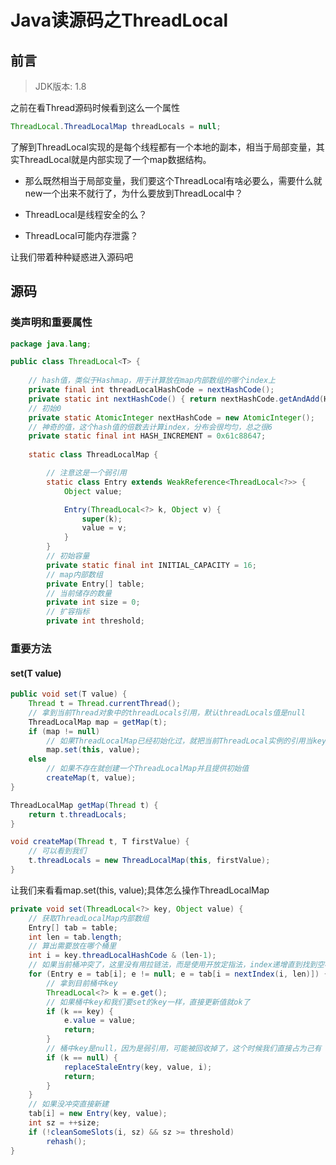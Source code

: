 # Java读源码之ThreadLocal

## 前言

> JDK版本: 1.8 

之前在看Thread源码时候看到这么一个属性

```java
ThreadLocal.ThreadLocalMap threadLocals = null;
```

了解到ThreadLocal实现的是每个线程都有一个本地的副本，相当于局部变量，其实ThreadLocal就是内部实现了一个map数据结构。

- 那么既然相当于局部变量，我们要这个ThreadLocal有啥必要么，需要什么就new一个出来不就行了，为什么要放到ThreadLocal中？

- ThreadLocal是线程安全的么？

- ThreadLocal可能内存泄露？

让我们带着种种疑惑进入源码吧

## 源码

### 类声明和重要属性

```java
package java.lang;

public class ThreadLocal<T> {
    
    // hash值，类似于Hashmap，用于计算放在map内部数组的哪个index上
    private final int threadLocalHashCode = nextHashCode();
    private static int nextHashCode() { return nextHashCode.getAndAdd(HASH_INCREMENT);}
	// 初始0
    private static AtomicInteger nextHashCode = new AtomicInteger();
	// 神奇的值，这个hash值的倍数去计算index，分布会很均匀，总之很6 
    private static final int HASH_INCREMENT = 0x61c88647;
    
    static class ThreadLocalMap {

        // 注意这是一个弱引用
        static class Entry extends WeakReference<ThreadLocal<?>> {
            Object value;

            Entry(ThreadLocal<?> k, Object v) {
                super(k);
                value = v;
            }
        }
        // 初始容量
        private static final int INITIAL_CAPACITY = 16;
        // map内部数组
        private Entry[] table;
        // 当前储存的数量
        private int size = 0;
        // 扩容指标
        private int threshold;
```

### 重要方法

#### set(T value)

```java
public void set(T value) {
    Thread t = Thread.currentThread();
    // 拿到当前Thread对象中的threadLocals引用，默认threadLocals值是null 
    ThreadLocalMap map = getMap(t);
    if (map != null)
        // 如果ThreadLocalMap已经初始化过，就把当前ThreadLocal实例的引用当key，设置值
        map.set(this, value);
    else
        // 如果不存在就创建一个ThreadLocalMap并且提供初始值
        createMap(t, value);
}

ThreadLocalMap getMap(Thread t) {
    return t.threadLocals;
}

void createMap(Thread t, T firstValue) {
    // 可以看到我们
    t.threadLocals = new ThreadLocalMap(this, firstValue);
}
```

让我们来看看map.set(this, value);具体怎么操作ThreadLocalMap

```java
private void set(ThreadLocal<?> key, Object value) {
	// 获取ThreadLocalMap内部数组
    Entry[] tab = table;
    int len = tab.length;
    // 算出需要放在哪个桶里
    int i = key.threadLocalHashCode & (len-1);
	// 如果当前桶冲突了，这里没有用拉链法，而是使用开放定指法，index递增直到找到空桶，数据量很小的情况这样效率高
    for (Entry e = tab[i]; e != null; e = tab[i = nextIndex(i, len)]) {
        // 拿到目前桶中key
        ThreadLocal<?> k = e.get();
		// 如果桶中key和我们要set的key一样，直接更新值就ok了
        if (k == key) {
            e.value = value;
            return;
        }
		// 桶中key是null，因为是弱引用，可能被回收掉了，这个时候我们直接占为己有
        if (k == null) {
            replaceStaleEntry(key, value, i);
            return;
        }
    }
	// 如果没冲突直接新建
    tab[i] = new Entry(key, value);
    int sz = ++size;
    if (!cleanSomeSlots(i, sz) && sz >= threshold)
        rehash();
}
```

